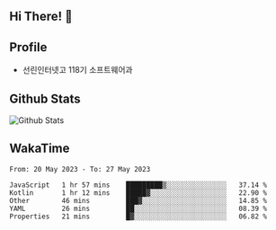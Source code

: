 ## Hi There! 👋

## Profile

-   선린인터넷고 118기 소프트웨어과

## Github Stats

![Github Stats](https://github-readme-stats.vercel.app/api/top-langs/?username=NY0510&theme=tokyonight&hide_border=true&layout=compact)

## WakaTime

<!--START_SECTION:waka-->

```text
From: 20 May 2023 - To: 27 May 2023

JavaScript   1 hr 57 mins    █████████▒░░░░░░░░░░░░░░░   37.14 %
Kotlin       1 hr 12 mins    █████▓░░░░░░░░░░░░░░░░░░░   22.90 %
Other        46 mins         ███▓░░░░░░░░░░░░░░░░░░░░░   14.85 %
YAML         26 mins         ██░░░░░░░░░░░░░░░░░░░░░░░   08.39 %
Properties   21 mins         █▓░░░░░░░░░░░░░░░░░░░░░░░   06.82 %
```

<!--END_SECTION:waka-->
